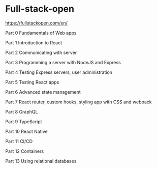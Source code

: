 # Full-stack-open
https://fullstackopen.com/en/

Part 0
Fundamentals of Web apps

Part 1
Introduction to React

Part 2
Communicating with server

Part 3
Programming a server with NodeJS and Express

Part 4
Testing Express servers, user administration

Part 5
Testing React apps

Part 6
Advanced state management

Part 7
React router, custom hooks, styling app with CSS and webpack

Part 8
GraphQL

Part 9
TypeScript

Part 10
React Native

Part 11
CI/CD

Part 12
Containers

Part 13
Using relational databases